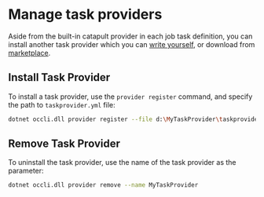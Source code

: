 # Manage task providers

Aside from the built-in catapult provider in each job task definition, you can install another task provider which you can [write yourself](../dev-guides/create-task-provider.md), or download from [marketplace](../dev-guides/create-task-provider-4.md#provider-marketplace).

## Install Task Provider

To install a task provider, use the `provider register` command, and specify the path to `taskprovider.yml` file:
```sh
dotnet occli.dll provider register --file d:\MyTaskProvider\taskprovider.yml
```

## Remove Task Provider

To uninstall the task provider, use the name of the task provider as the parameter:
```sh
dotnet occli.dll provider remove --name MyTaskProvider 
```
